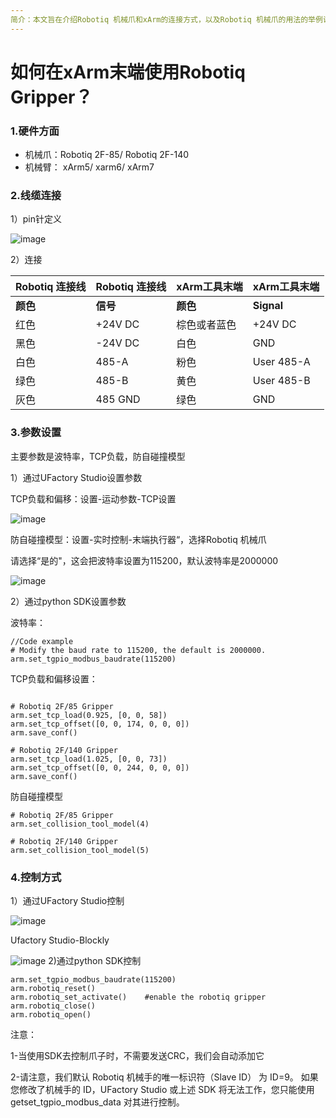 ```yaml
---
简介：本文旨在介绍Robotiq 机械爪和xArm的连接方式，以及Robotiq 机械爪的用法的举例说明
---
```


# 如何在xArm末端使用Robotiq Gripper？

### 1.硬件方面

* 机械爪：Robotiq 2F-85/ Robotiq 2F-140
* 机械臂： xArm5/ xarm6/ xArm7

### 2.线缆连接

1）pin针定义

![image](https://github.com/xArm-Developer/ufactory_docs/blob/main/cn/.gitbook/assets/8.png)

2）连接

| Robotiq 连接线 | Robotiq 连接线 | xArm工具末端 | xArm工具末端 |
| -------------- | -------------- | ------------ | ------------ |
| **颜色**       | **信号**       | **颜色**     | **Signal**   |
| 红色           | +24V DC        | 棕色或者蓝色 | +24V DC      |
| 黑色           | -24V DC        | 白色         | GND          |
| 白色           | 485-A          | 粉色         | User 485-A   |
| 绿色           | 485-B          | 黄色         | User 485-B   |
| 灰色           | 485 GND        | 绿色         | GND          |

### 3.参数设置

主要参数是波特率，TCP负载，防自碰撞模型

1）通过UFactory Studio设置参数

TCP负载和偏移：设置-运动参数-TCP设置

![image](https://github.com/xArm-Developer/ufactory_docs/blob/main/cn/.gitbook/assets/9.png)

防自碰撞模型：设置-实时控制-末端执行器“，选择Robotiq 机械爪

请选择“是的"，这会把波特率设置为115200，默认波特率是2000000

![image](https://github.com/xArm-Developer/ufactory_docs/blob/main/cn/.gitbook/assets/10.png)

2）通过python SDK设置参数

波特率：

```
//Code example
# Modify the baud rate to 115200, the default is 2000000.
arm.set_tgpio_modbus_baudrate(115200)  

```

TCP负载和偏移设置：

```

# Robotiq 2F/85 Gripper
arm.set_tcp_load(0.925, [0, 0, 58])
arm.set_tcp_offset([0, 0, 174, 0, 0, 0])
arm.save_conf()

# Robotiq 2F/140 Gripper
arm.set_tcp_load(1.025, [0, 0, 73])
arm.set_tcp_offset([0, 0, 244, 0, 0, 0])
arm.save_conf()
```

防自碰撞模型

```
# Robotiq 2F/85 Gripper
arm.set_collision_tool_model(4)

# Robotiq 2F/140 Gripper
arm.set_collision_tool_model(5)
```

### 4.控制方式

1）通过UFactory Studio控制

![image](https://github.com/xArm-Developer/ufactory_docs/blob/main/cn/.gitbook/assets/11.png)

Ufactory Studio-Blockly

![image](https://github.com/xArm-Developer/ufactory_docs/blob/main/cn/.gitbook/assets/12.png)
2)通过python SDK控制

```
arm.set_tgpio_modbus_baudrate(115200)  
arm.robotiq_reset()
arm.robotiq_set_activate()    #enable the robotiq gripper
arm.robotiq_close()
arm.robotiq_open()
```

注意：

1-当使用SDK去控制爪子时，不需要发送CRC，我们会自动添加它

2-请注意，我们默认 Robotiq 机械手的唯一标识符（Slave ID） 为 ID=9。 如果您修改了机械手的 ID，UFactory Studio 或上述 SDK 将无法工作，您只能使用 getset_tgpio_modbus_data 对其进行控制。

